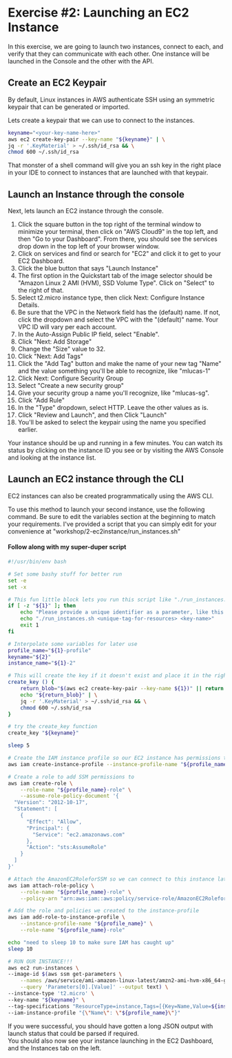 # Exercise #2: Launching an EC2 Instance

In this exercise, we are going to launch two instances, connect to each, and verify that they can 
communicate with each other.  One instance will be launched in the Console and the other with the API.

## Create an EC2 Keypair

By default, Linux instances in AWS authenticate SSH using an symmetric keypair that can be generated or imported.

Lets create a keypair that we can use to connect to the instances.

```bash
keyname="<your-key-name-here>"
aws ec2 create-key-pair --key-name "${keyname}" | \
jq -r '.KeyMaterial' > ~/.ssh/id_rsa && \
chmod 600 ~/.ssh/id_rsa

```

That monster of a shell command will give you an ssh key in the right place in your IDE to connect to instances 
that are launched with that keypair.

## Launch an Instance through the console

Next, lets launch an EC2 instance through the console.

1. Click the square button in the top right of the terminal window to minimize your terminal, then click on 
"AWS Cloud9" in the top left, and then "Go to your Dashboard".  From there, you should see the services drop down
in the top left of your browser window.  
1. Click on services and find or search for "EC2" and click it to get to your EC2 Dashboard.
1. Click the blue button that says "Launch Instance"
1. The first option in the Quickstart tab of the image selector should be "Amazon Linux 2 AMI (HVM), SSD Volume Type".
Click on "Select" to the right of that.
1. Select t2.micro instance type, then click Next: Configure Instance Details.
1. Be sure that the VPC in the Network field has the (default) name.  If not, click the dropdown and select the VPC 
with the "(default)" name.  Your VPC ID will vary per each account.
1. In the Auto-Assign Public IP field, select "Enable".
1. Click "Next: Add Storage"
1. Change the "Size" value to 32.
1. Click "Next: Add Tags"
1. Click the "Add Tag" button and make the name of your new tag "Name" and the value something you'll be able to 
recognize, like "mlucas-1"
1. Click Next: Configure Security Group
1. Select "Create a new security group"
1. Give your security group a name you'll recognize, like "mlucas-sg".
1. Click "Add Rule"
1. In the "Type" dropdown, select HTTP.  Leave the other values as is.
1. Click "Review and Launch", and then Click "Launch"
1. You'll be asked to select the keypair using the name you specified earlier.

Your instance should be up and running in a few minutes.  You can watch its status by clicking on the instance ID you 
see or by visiting the AWS Console and looking at the instance list.

## Launch an EC2 instance through the CLI

EC2 instances can also be created programmatically using the AWS CLI. 

To use this method to launch your second instance, use the following command.  Be sure to edit the variables section 
at the beginning to match your requirements.  I've provided a script that you can simply edit for your convenience at 
"workshop/2-ec2instance/run_instances.sh"

#### Follow along with my super-duper script

```bash
#!/usr/bin/env bash

# Set some bashy stuff for better run
set -e
set -x

# This fun little block lets you run this script like "./run_instances.sh <your-tag-here>"
if [ -z "${1}" ]; then
    echo "Please provide a unique identifier as a parameter, like this:"
    echo "./run_instances.sh <unique-tag-for-resources> <key-name>"
    exit 1
fi

# Interpolate some variables for later use
profile_name="${1}-profile"
keyname="${2}"
instance_name="${1}-2"

# This will create the key if it doesn't exist and place it in the right directory.
create_key () {
    return_blob="$(aws ec2 create-key-pair --key-name ${1})" || return 0
    echo "${return_blob}" | \
    jq -r '.KeyMaterial' > ~/.ssh/id_rsa && \
    chmod 600 ~/.ssh/id_rsa
}

# try the create_key function
create_key "${keyname}"

sleep 5

# Create the IAM instance profile so our EC2 instance has permissions to do stuff
aws iam create-instance-profile --instance-profile-name "${profile_name}"

# Create a role to add SSM permissions to
aws iam create-role \
    --role-name "${profile_name}-role" \
    --assume-role-policy-document '{
  "Version": "2012-10-17",
  "Statement": [
    {
      "Effect": "Allow",
      "Principal": {
        "Service": "ec2.amazonaws.com"
      },
      "Action": "sts:AssumeRole"
    }
  ]
}'

# Attach the AmazonEC2RoleforSSM so we can connect to this instance later.
aws iam attach-role-policy \
    --role-name "${profile_name}-role" \
    --policy-arn "arn:aws:iam::aws:policy/service-role/AmazonEC2RoleforSSM"

# Add the role and policies we created to the instance-profile
aws iam add-role-to-instance-profile \
    --instance-profile-name "${profile_name}" \
    --role-name "${profile_name}-role"

echo "need to sleep 10 to make sure IAM has caught up"
sleep 10

# RUN OUR INSTANCE!!!
aws ec2 run-instances \
--image-id $(aws ssm get-parameters \
    --names /aws/service/ami-amazon-linux-latest/amzn2-ami-hvm-x86_64-gp2 \
    --query 'Parameters[0].[Value]' --output text) \
--instance-type 't2.micro' \
--key-name "${keyname}" \
--tag-specifications "ResourceType=instance,Tags=[{Key=Name,Value=${instance_name}}]" \
--iam-instance-profile "{\"Name\": \"${profile_name}\"}"
```

If you were successful, you should have gotten a long JSON output with launch status that could be parsed if required.  
You should also now see your instance launching in the EC2 Dashboard, and the Instances tab on the left.